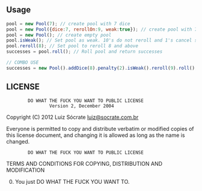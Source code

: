 ## Usage

```javascript
pool = new Pool(7); // create pool with 7 dice
pool = new Pool({dice:7, rerollOn:9, weak:true}); // create pool with 7 dice, rerolling on 9's and with attribute weakness
pool = new Pool(); // create empty pool
pool.isWeak(); // Set pool as weak. 10's do not reroll and 1's cancel successes
pool.reroll(8); // Set pool to reroll 8 and above
successes = pool.roll(); // Roll pool and return successes

// COMBO USE
successes = new Pool().addDice(8).penalty(2).isWeak().reroll(9).roll();
```
## LICENSE

            DO WHAT THE FUCK YOU WANT TO PUBLIC LICENSE
                    Version 2, December 2004

 Copyright (C) 2012 Luiz Sócrate <luiz@socrate.com.br>

 Everyone is permitted to copy and distribute verbatim or modified
 copies of this license document, and changing it is allowed as long
 as the name is changed.

            DO WHAT THE FUCK YOU WANT TO PUBLIC LICENSE
   TERMS AND CONDITIONS FOR COPYING, DISTRIBUTION AND MODIFICATION

  0. You just DO WHAT THE FUCK YOU WANT TO.
